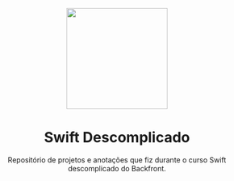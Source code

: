 <p align="center">
  <a href="https://ant.design">
    <img width="200" src="https://backfront.com.br/wp-content/uploads/2021/07/cropped-bflogo.png">
  </a>
</p>
<h1 align="center">Swift Descomplicado</h1>

<p align="center"> Repositório de projetos e anotações que fiz durante o curso Swift descomplicado do Backfront.</p>
